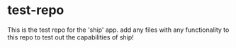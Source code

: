 # test-repo



This is the test repo for the 'ship' app. add any files with any functionality to this repo to test out the capabilities of ship!
